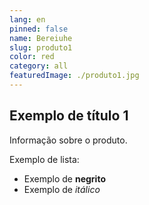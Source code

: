 ```yaml
---
lang: en
pinned: false
name: Bereiuhe
slug: produto1
color: red
category: all
featuredImage: ./produto1.jpg
---
```


## Exemplo de título 1

Informação sobre o produto.

Exemplo de lista:

- Exemplo de **negrito**
- Exemplo de _itálico_
